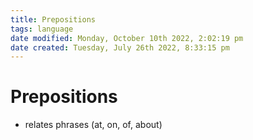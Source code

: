 ```yaml
---
title: Prepositions
tags: language
date modified: Monday, October 10th 2022, 2:02:19 pm
date created: Tuesday, July 26th 2022, 8:33:15 pm
---
```


# Prepositions
- relates phrases (at, on, of, about)

